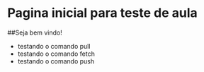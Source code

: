 # Pagina inicial para teste de aula
##Seja bem vindo!
* testando o comando pull
* testando o comando fetch
* testando o comando push

